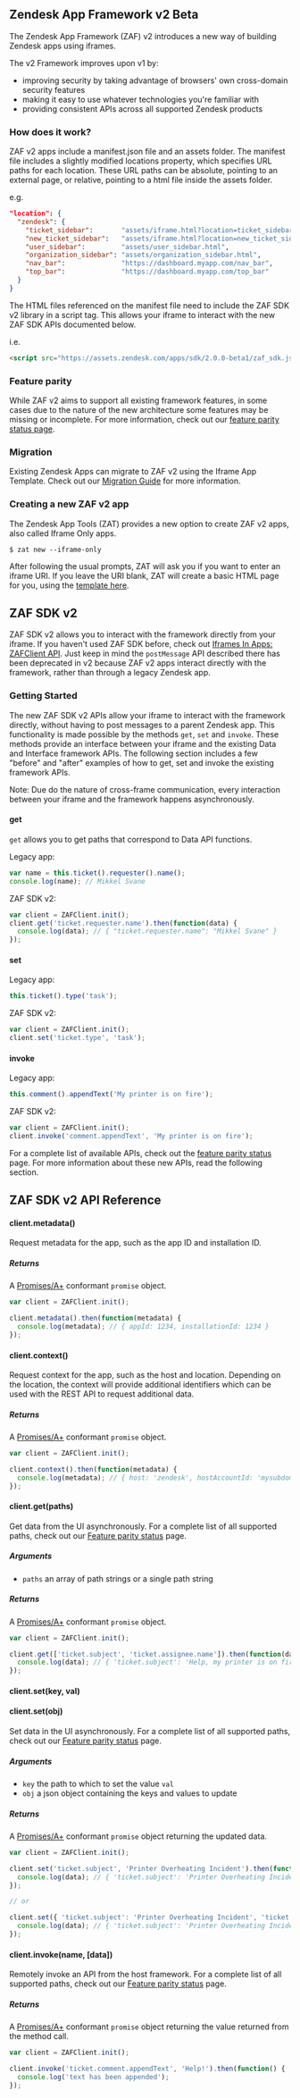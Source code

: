 ## Zendesk App Framework v2 Beta
The Zendesk App Framework (ZAF) v2 introduces a new way of building Zendesk apps using iframes.

The v2 Framework improves upon v1 by:
- improving security by taking advantage of browsers' own cross-domain security features
- making it easy to use whatever technologies you're familiar with
- providing consistent APIs across all supported Zendesk products

### How does it work?
ZAF v2 apps include a manifest.json file and an assets folder. The manifest file includes a slightly modified locations property, which specifies URL paths for each location. These URL paths can be absolute, pointing to an external page, or relative, pointing to a html file inside the assets folder.

e.g.
```json
"location": {
  "zendesk": {
    "ticket_sidebar":       "assets/iframe.html?location=ticket_sidebar",
    "new_ticket_sidebar":   "assets/iframe.html?location=new_ticket_sidebar",
    "user_sidebar":         "assets/user_sidebar.html",
    "organization_sidebar": "assets/organization_sidebar.html",
    "nav_bar":              "https://dashboard.myapp.com/nav_bar",
    "top_bar":              "https://dashboard.myapp.com/top_bar"
  }
}
```

The HTML files referenced on the manifest file need to include the ZAF SDK v2 library in a script tag. This allows your iframe to interact with the new ZAF SDK APIs documented below.

i.e.
```html
<script src="https://assets.zendesk.com/apps/sdk/2.0.0-beta1/zaf_sdk.js"></script>
```

### Feature parity
While ZAF v2 aims to support all existing framework features, in some cases due to the nature of the new architecture some features may be missing or incomplete. For more information, check out our [feature parity status page]().

### Migration
Existing Zendesk Apps can migrate to ZAF v2 using the Iframe App Template. Check out our [Migration Guide]() for more information.

### Creating a new ZAF v2 app
The Zendesk App Tools (ZAT) provides a new option to create ZAF v2 apps, also called Iframe Only apps.

```
$ zat new --iframe-only
```

After following the usual prompts, ZAT will ask you if you want to enter an iframe URI. If you leave the URI blank, ZAT will create a basic HTML page for you, using the [template here](https://github.com/zendesk/zendesk_apps_tools/blob/master/app_template_iframe/assets/iframe.html).

## ZAF SDK v2
ZAF SDK v2 allows you to interact with the framework directly from your iframe. If you haven't used ZAF SDK before, check out [Iframes In Apps: ZAFClient API](./iframes_in_apps#zafclient-api). Just keep in mind the `postMessage` API described there has been deprecated in v2 because ZAF v2 apps interact directly with the framework, rather than through a legacy Zendesk app.

### Getting Started
The new ZAF SDK v2 APIs allow your iframe to interact with the framework directly, without having to post messages to a parent Zendesk app. This functionality is made possible by the methods `get`, `set` and `invoke`. These methods provide an interface between your iframe and the existing Data and Interface framework APIs. The following section includes a few "before" and "after" examples of how to get, set and invoke the existing framework APIs.

Note: Due do the nature of cross-frame communication, every interaction between your iframe and the framework happens asynchronously.

#### get
`get` allows you to get paths that correspond to Data API functions.

Legacy app:
```js
var name = this.ticket().requester().name();
console.log(name); // Mikkel Svane
```

ZAF SDK v2:
```js
var client = ZAFClient.init();
client.get('ticket.requester.name').then(function(data) {
  console.log(data); // { "ticket.requester.name": "Mikkel Svane" }
});
```

#### set
Legacy app:
```js
this.ticket().type('task');
```

ZAF SDK v2:
```js
var client = ZAFClient.init();
client.set('ticket.type', 'task');
```

#### invoke
Legacy app:
```js
this.comment().appendText('My printer is on fire');
```

ZAF SDK v2:
```js
var client = ZAFClient.init();
client.invoke('comment.appendText', 'My printer is on fire');
```

For a complete list of available APIs, check out the [feature parity status]() page. For more information about these new APIs, read the following section.

## ZAF SDK v2 API Reference

#### client.metadata()

Request metadata for the app, such as the app ID and installation ID.

##### Returns

A [Promises/A+](https://promisesaplus.com) conformant `promise` object.

```javascript
var client = ZAFClient.init();

client.metadata().then(function(metadata) {
  console.log(metadata); // { appId: 1234, installationId: 1234 }
});
```

#### client.context()

Request context for the app, such as the host and location.
Depending on the location, the context will provide additional identifiers
which can be used with the REST API to request additional data.

##### Returns

A [Promises/A+](https://promisesaplus.com) conformant `promise` object.

```javascript
var client = ZAFClient.init();

client.context().then(function(metadata) {
  console.log(metadata); // { host: 'zendesk', hostAccountId: 'mysubdomain', location: 'ticket_sidebar', ticketId: 1234 }
});
```

#### client.get(paths)

Get data from the UI asynchronously. For a complete list of all supported paths, check out our [Feature parity status]() page.

##### Arguments

  * `paths` an array of path strings or a single path string

##### Returns

A [Promises/A+](https://promisesaplus.com) conformant `promise` object.

```javascript
var client = ZAFClient.init();

client.get(['ticket.subject', 'ticket.assignee.name']).then(function(data) {
  console.log(data); // { 'ticket.subject': 'Help, my printer is on fire', 'ticket.assignee.name': 'Mr Smith' }
});
```

#### client.set(key, val)
#### client.set(obj)

Set data in the UI asynchronously. For a complete list of all supported paths, check out our [Feature parity status]() page.

##### Arguments

  * `key` the path to which to set the value `val`
  * `obj` a json object containing the keys and values to update

##### Returns

A [Promises/A+](https://promisesaplus.com) conformant `promise` object returning the updated data.

```javascript
var client = ZAFClient.init();

client.set('ticket.subject', 'Printer Overheating Incident').then(function(data) {
  console.log(data); // { 'ticket.subject': 'Printer Overheating Incident' }
});

// or

client.set({ 'ticket.subject': 'Printer Overheating Incident', 'ticket.type': 'incident' }).then(function(data) {
  console.log(data); // { 'ticket.subject': 'Printer Overheating Incident', 'ticket.type': 'incident' }
});
```

#### client.invoke(name, [data])

Remotely invoke an API from the host framework. For a complete list of all supported paths, check out our [Feature parity status]() page.

##### Returns

A [Promises/A+](https://promisesaplus.com) conformant `promise` object returning the value returned from the method call.

```javascript
var client = ZAFClient.init();

client.invoke('ticket.comment.appendText', 'Help!').then(function() {
  console.log('text has been appended');
});
```

